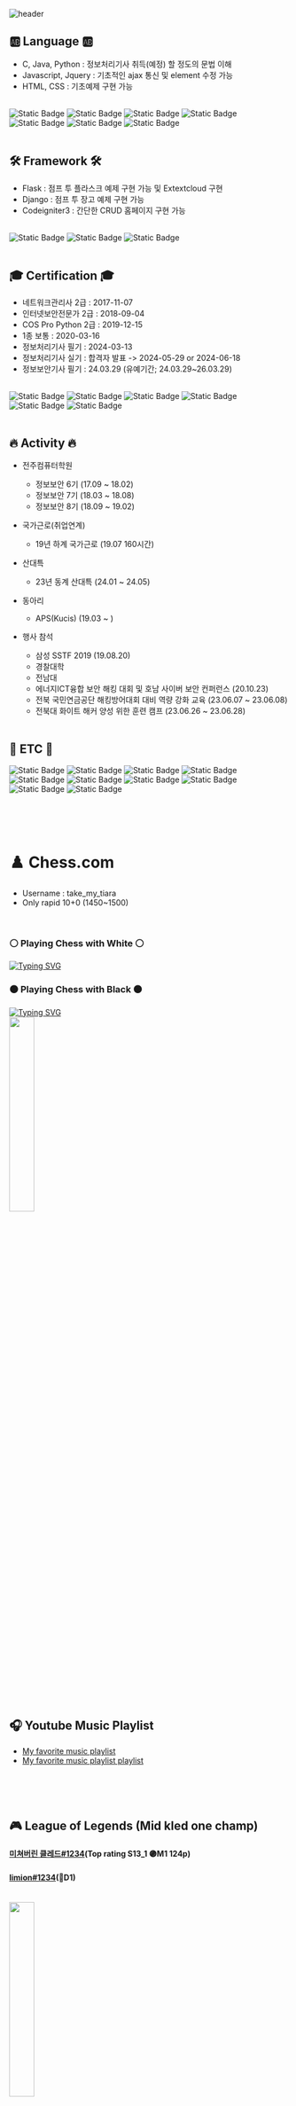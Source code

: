 ![header](https://capsule-render.vercel.app/api?type=venom&fontColor=000&height=300&section=header&stroke=9c5aec&text=Limion&fontSize=70)


## 🆎 Language 🆎
 - C, Java, Python : 정보처리기사 취득(예정) 할 정도의 문법 이해
 - Javascript, Jquery : 기초적인 ajax 통신 및 element 수정 가능
 - HTML, CSS : 기초예제 구현 가능
<br><br>

![Static Badge](https://img.shields.io/badge/c-00599C?style=for-the-badge&logo=c&logoColor=white)
![Static Badge](https://img.shields.io/badge/java-007396?style=for-the-badge&logo=java&logoColor=white)
![Static Badge](https://img.shields.io/badge/python-5a9aec?style=for-the-badge&logo=python&logoColor=white)
![Static Badge](https://img.shields.io/badge/javascript-F7DF1E?style=for-the-badge&logo=javascript&logoColor=black)
![Static Badge](https://img.shields.io/badge/html5-e34f26?style=for-the-badge&logo=html5&logoColor=white)
![Static Badge](https://img.shields.io/badge/css-f8cdcd?style=for-the-badge&logo=css3&logoColor=black)
![Static Badge](https://img.shields.io/badge/jquery-d5e7b9?style=for-the-badge&logo=jquery&logoColor=black)
<br><br>

## 🛠️ Framework 🛠️
 - Flask : 점프 투 플라스크 예제 구현 가능 및 Extextcloud 구현
 - Django : 점프 투 장고 예제 구현 가능
 - Codeigniter3 : 간단한 CRUD 홈페이지 구현 가능
<br><br>

![Static Badge](https://img.shields.io/badge/flask-blue?style=for-the-badge&logo=flask&logoColor=white)
![Static Badge](https://img.shields.io/badge/django-092E20?style=for-the-badge&logo=django&logoColor=white)
![Static Badge](https://img.shields.io/badge/codeigniter3-e34f26?style=for-the-badge&logo=codeigniter&logoColor=white)
<br><br>

## 🎓 Certification 🎓
 - 네트워크관리사 2급 : 2017-11-07
 - 인터넷보안전문가 2급 : 2018-09-04
 - COS Pro Python 2급 : 2019-12-15
 - 1종 보통 : 2020-03-16
 - 정보처리기사 필기 : 2024-03-13
 - 정보처리기사 실기 : 합격자 발표 -> 2024-05-29 or 2024-06-18
 - 정보보안기사 필기 : 24.03.29 (유예기간; 24.03.29~26.03.29)
<br><br>

![Static Badge](https://img.shields.io/badge/네트워크관리사_2급-d5e7b9?style=for-the-badge&logoColor=white)
![Static Badge](https://img.shields.io/badge/인터넷보안전문가_2급-b0d5f1?style=for-the-badge&logoColor=white)
![Static Badge](https://img.shields.io/badge/COS_Pro_Python_2급-d5e7b9?style=for-the-badge&logoColor=white)
![Static Badge](https://img.shields.io/badge/정보처리기사_필기-f8cdcd?style=for-the-badge&logoColor=white)
![Static Badge](https://img.shields.io/badge/정보보안기사_필기-eadeee?style=for-the-badge&logoColor=white)
![Static Badge](https://img.shields.io/badge/1종_보통-fef2b1?style=for-the-badge&logoColor=white)
<br><br>

##  🔥 Activity 🔥

 - 전주컴퓨터학원
   - 정보보안 6기 (17.09 ~ 18.02)
   - 정보보안 7기 (18.03 ~ 18.08)
   - 정보보안 8기 (18.09 ~ 19.02)
  
 - 국가근로(취업연계)
   - 19년 하계 국가근로 (19.07 160시간)
  
 - 산대특
   - 23년 동계 산대특 (24.01 ~ 24.05)

 - 동아리
   - APS(Kucis) (19.03 ~ )

 - 행사 참석
   - 삼성 SSTF 2019 (19.08.20)
   - 경찰대학
   - 전남대
   - 에너지ICT융합 보안 해킹 대회 및 호남 사이버 보안 컨퍼런스 (20.10.23)
   - 전북 국민연금공단 해킹방어대회 대비 역량 강화 교육 (23.06.07 ~ 23.06.08)
   - 전북대 화이트 해커 양성 위한 훈련 캠프 (23.06.26 ~ 23.06.28)
     <br><br>

## 🎸 ETC 🎸
![Static Badge](https://img.shields.io/badge/mysql-4479A1?style=for-the-badge&logo=mysql&logoColor=white)
![Static Badge](https://img.shields.io/badge/mariaDB-003545?style=for-the-badge&logo=mariaDB&logoColor=white)
![Static Badge](https://img.shields.io/badge/bootstrap-7952B3?style=for-the-badge&logo=bootstrap&logoColor=white)
![Static Badge](https://img.shields.io/badge/linux-FCC624?style=for-the-badge&logo=linux&logoColor=black)
![Static Badge](https://img.shields.io/badge/github-181717?style=for-the-badge&logo=github&logoColor=white)
![Static Badge](https://img.shields.io/badge/kali-2d3063?style=for-the-badge&logo=kalilinux&logoColor=white)
![Static Badge](https://img.shields.io/badge/ZAP-00549E?style=for-the-badge&logo=ZAP&logoColor=white)
![Static Badge](https://img.shields.io/badge/Redis-e34f26?style=for-the-badge&logo=Redis&logoColor=white)
![Static Badge](https://img.shields.io/badge/Apache_Tomcat-F8DC75?style=for-the-badge&logo=apachetomcat&logoColor=black)
![Static Badge](https://img.shields.io/badge/xampp-FB7A24?style=for-the-badge&logo=xampp&logoColor=white)

<br><br><br>
# ♟️ Chess.com
 - Username : take_my_tiara
 - Only rapid 10+0 (1450~1500)
<br>

### ⚪ Playing Chess with White ⚪
[![Typing SVG](https://readme-typing-svg.demolab.com?font=Fira+Code&pause=1000&color=5c9747&random=false&width=435&lines=1.+Blackmar-Diemer+Gambit;2.+London+System;3.+Queen's+Gambit;4.+Queen's+Indian+Attack)](https://git.io/typing-svg)
<br>
### ⚫ Playing Chess with Black ⚫
[![Typing SVG](https://readme-typing-svg.demolab.com?font=Fira+Code&pause=1000&color=5c9747&random=false&width=435&lines=1.+King's+Knight+Opening:Normal+Var;2.+Sicillian+Defense:Old+Sicilian;3.+Modern+Defense;4.+Italian+Game:Two+Knights+Defense)](https://git.io/typing-svg)
<br>
<img src="https://github.com/limtaehyi/limtaehyi/assets/28758809/9242241b-482e-4405-b054-e8000287cc38" width="30%" height="30%"/>


<br><br><br>
## 🎧 Youtube Music Playlist
 - [My favorite music playlist](https://www.youtube.com/playlist?list=PLxoJ1btgI9Nq-b8ssj_TIs8XtbXig6Qc7)
 - [My favorite music playlist playlist](https://www.youtube.com/playlist?list=PLxoJ1btgI9NqxWi3nREPOIsQ_PfLpwS5Y)


<br><br><br>
## 🎮 League of Legends (Mid kled one champ)
#### [미쳐버린 클레드#1234](https://www.deeplol.gg/summoner/KR/%EB%AF%B8%EC%B3%90%EB%B2%84%EB%A6%B0%20%ED%81%B4%EB%A0%88%EB%93%9C-1234)(Top rating S13_1 🟣M1 124p)
#### [limion#1234](https://www.deeplol.gg/summoner/KR/limion-1234)(🔵D1)
<br>
<img src="https://github.com/limtaehyi/limtaehyi/assets/28758809/bf92aee6-1d4a-442e-8a94-806c4b61dbf0" width="30%" height="30%"/>


<br><br><br>
## 💕 Fan of Isegye Idol
<img src="https://github.com/limtaehyi/limtaehyi/assets/28758809/4e01d540-c66f-49f6-82f8-c20c19f01638" width="30%" height="30%"/>
<br>
<img src="https://github.com/limtaehyi/limtaehyi/assets/28758809/4a3e4c3c-a68d-4b2b-96df-9fc6a689d365" size="30%"/>


<br><br><br>
## 💕 Fan of King gnu
<img src="https://github.com/limtaehyi/limtaehyi/assets/28758809/3c2c113a-2532-42d4-9fa0-cee155f401f5" width="30%" height="30%"/>
<br>
<img src="https://github.com/limtaehyi/limtaehyi/assets/28758809/26137ea9-a6f2-44b8-a46f-7e893f4617a3" size="30%"/>
